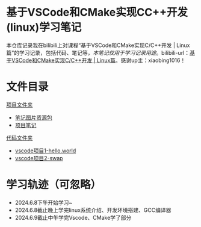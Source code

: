 # 基于VSCode和CMake实现CC++开发(linux)学习笔记
本仓库记录我在bilibili上对课程“基于VSCode和CMake实现C/C++开发 | Linux篇”的学习记录，包括代码、笔记等，_本笔记仅用于学习记录用途_。bilibili-url：[基于VSCode和CMake实现C/C++开发 | Linux篇](https://www.bilibili.com/video/BV1fy4y1b7TC/?spm_id_from=333.337.search-card.all.click)。感谢up主：xiaobing1016！
# 文件目录
[项目文件夹](./bili_vscode+linux)
* [笔记图片资源包](./bili_vscode+linux/Pic)
* [项目笔记](./bili_vscode+linux/VSCode-CMake-C-Cpp-Linux-notebook.md)

[代码文件夹](./f_vcccl)
* [vscode项目1-hello.world](./f_vcccl/project1)
* [vscode项目2-swap](./f_vcccl/project2)
# 学习轨迹（可忽略）
* 2024.6.8下午开始学习~
* 2024.6.8截止晚上学完linux系统介绍、开发环境搭建、GCC编译器
* 2024.6.9截止中午学完Vscode、CMake学了部分
